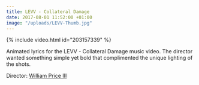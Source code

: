 ```yaml
---
title: LEVV - Collateral Damage
date: 2017-08-01 11:52:00 +01:00
image: "/uploads/LEVV-Thumb.jpg"
---
```


{% include video.html id="203157339" %}

Animated lyrics for the LEVV - Collateral Damage music video. The director wanted something simple yet bold that complimented the unique lighting of the shots.

Director: [William Price III](https://vimeo.com/williampriceiii)